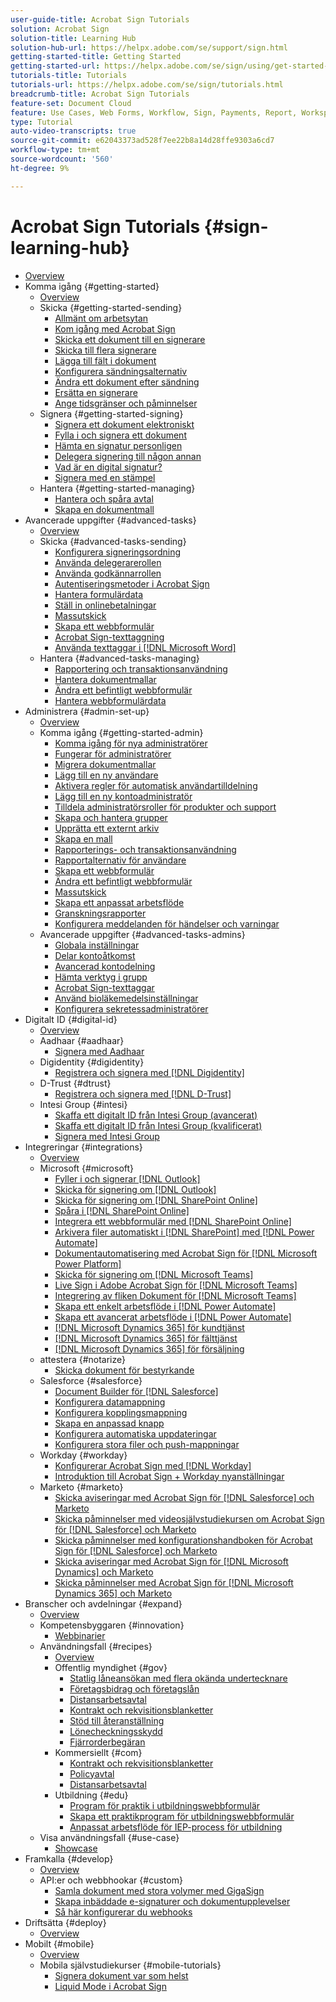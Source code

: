```yaml
---
user-guide-title: Acrobat Sign Tutorials
solution: Acrobat Sign
solution-title: Learning Hub
solution-hub-url: https://helpx.adobe.com/se/support/sign.html
getting-started-title: Getting Started
getting-started-url: https://helpx.adobe.com/se/sign/using/get-started-guide.html
tutorials-title: Tutorials
tutorials-url: https://helpx.adobe.com/se/sign/tutorials.html
breadcrumb-title: Acrobat Sign Tutorials
feature-set: Document Cloud
feature: Use Cases, Web Forms, Workflow, Sign, Payments, Report, Workspace, Deadline, Administration, Digital ID, Form, Integrations, Mobile, Skill Builder
type: Tutorial
auto-video-transcripts: true
source-git-commit: e62043373ad528f7ee22b8a14d28ffe9303a6cd7
workflow-type: tm+mt
source-wordcount: '560'
ht-degree: 9%

---
```



# Acrobat Sign Tutorials {#sign-learning-hub}

+ [Overview](overview.md)
+ Komma igång {#getting-started}
   + [Overview](sign-beginner-tutorials/beginner-users-overview.md)
   + Skicka {#getting-started-sending}
      + [Allmänt om arbetsytan](sign-beginner-tutorials/quick-tour.md)
      + [Kom igång med Acrobat Sign](sign-beginner-tutorials/new-sender.md)
      + [Skicka ett dokument till en signerare](sign-beginner-tutorials/send-to-single-recipient.md)
      + [Skicka till flera signerare](sign-beginner-tutorials/send-to-multiple-recipients.md)
      + [Lägga till fält i dokument](sign-beginner-tutorials/adding-fields.md)
      + [Konfigurera sändningsalternativ](sign-beginner-tutorials/sending-options.md)
      + [Ändra ett dokument efter sändning](sign-beginner-tutorials/modify-in-flight.md)
      + [Ersätta en signerare](sign-beginner-tutorials/replace-signer.md)
      + [Ange tidsgränser och påminnelser](sign-beginner-tutorials/set-deadlines-reminders.md)
   + Signera {#getting-started-signing}
      + [Signera ett dokument elektroniskt](sign-beginner-tutorials/electronically-sign-a-document.md)
      + [Fylla i och signera ett dokument](sign-beginner-tutorials/fill-and-sign.md)
      + [Hämta en signatur personligen](sign-beginner-tutorials/sign-in-person.md)
      + [Delegera signering till någon annan](sign-beginner-tutorials/delegate-signing.md)
      + [Vad är en digital signatur?](sign-beginner-tutorials/sign-with-a-digital-signature.md)
      + [Signera med en stämpel](sign-beginner-tutorials/sign-with-a-stamp.md)
   + Hantera {#getting-started-managing}
      + [Hantera och spåra avtal](sign-beginner-tutorials/manage-and-track.md)
      + [Skapa en dokumentmall](https://experienceleague.adobe.com/docs/document-cloud-learn/sign-learning-hub/admin-set-up/getting-started-admin/create-a-template.html?lang=sv-SE)
+ Avancerade uppgifter {#advanced-tasks}
   + [Overview](sign-advanced-users/advanced-users-overview.md)
   + Skicka {#advanced-tasks-sending}
      + [Konfigurera signeringsordning](sign-advanced-users/setting-up-routing.md)
      + [Använda delegerarerollen](sign-advanced-users/delegate-signature.md)
      + [Använda godkännarrollen](sign-advanced-users/add-an-approver.md)
      + [Autentiseringsmetoder i Acrobat Sign](sign-advanced-users/authentication-methods.md)
      + [Hantera formulärdata](sign-advanced-users/manage-form-data.md)
      + [Ställ in onlinebetalningar](sign-advanced-users/set-up-online-payments.md)
      + [Massutskick](https://experienceleague.adobe.com/docs/document-cloud-learn/sign-learning-hub/admin-set-up/getting-started-admin/megasign.html?lang=sv-SE)
      + [Skapa ett webbformulär](https://experienceleague.adobe.com/docs/document-cloud-learn/sign-learning-hub/admin-set-up/getting-started-admin/webform.html?lang=sv-SE)
      + [Acrobat Sign-texttaggning](https://experienceleague.adobe.com/docs/document-cloud-learn/sign-learning-hub/admin-set-up/advanced-tasks-admins/adobe-sign-text-tagging.html?lang=sv-SE)
      + [Använda texttaggar i  [!DNL Microsoft Word]](sign-advanced-users/text-tagging-word.md)
   + Hantera {#advanced-tasks-managing}
      + [Rapportering och transaktionsanvändning](sign-advanced-users/creating-a-report.md)
      + [Hantera dokumentmallar](sign-advanced-users/edit-a-template.md)
      + [Ändra ett befintligt webbformulär](sign-advanced-users/modify-webform.md)
      + [Hantera webbformulärdata](sign-advanced-users/manage-webform-data.md)
+ Administrera {#admin-set-up}
   + [Overview](admin/intro-admin-overview.md)
   + Komma igång {#getting-started-admin}
      + [Komma igång för nya administratörer](admin/get-started-admin.md)
      + [Fungerar för administratörer](admin/up-and-running-admin.md)
      + [Migrera dokumentmallar](admin/docusign-templates.md)
      + [Lägg till en ny användare](admin/add-users-to-your-account.md)
      + [Aktivera regler för automatisk användartilldelning](admin/automatic-assignment-rules.md)
      + [Lägg till en ny kontoadministratör](admin/add-admin.md)
      + [Tilldela administratörsroller för produkter och support](admin/promote-admin.md)
      + [Skapa och hantera grupper](admin/create-and-manage-groups.md)
      + [Upprätta ett externt arkiv](admin/set-up-your-external-archive.md)
      + [Skapa en mall](sign-advanced-users/create-a-template.md)
      + [Rapporterings- och transaktionsanvändning](https://experienceleague.adobe.com/sv/docs/document-cloud-learn/sign-learning-hub/advanced-tasks/advanced-tasks-managing/creating-a-report)
      + [Rapportalternativ för användare](admin/report-options.md)
      + [Skapa ett webbformulär](sign-advanced-users/webform.md)
      + [Ändra ett befintligt webbformulär](https://experienceleague.adobe.com/docs/document-cloud-learn/sign-learning-hub/advanced-tasks/advanced-tasks-managing/modify-webform.html?lang=sv-SE)
      + [Massutskick](sign-advanced-users/megasign.md)
      + [Skapa ett anpassat arbetsflöde](admin/building-a-custom-workflow.md)
      + [Granskningsrapporter](admin/audit-reports.md)
      + [Konfigurera meddelanden för händelser och varningar](admin/set-up-shared-events-and-alert.md)
   + Avancerade uppgifter {#advanced-tasks-admins}
      + [Globala inställningar](admin/learn-about-global-settings.md)
      + [Delar kontoåtkomst](admin/share-account-access.md)
      + [Avancerad kontodelning](admin/advanced-account-sharing.md)
      + [Hämta verktyg i grupp](admin/bulk-download-tool.md)
      + [Acrobat Sign-texttaggar](sign-advanced-users/adobe-sign-text-tagging.md)
      + [Använd bioläkemedelsinställningar](admin/use-bio-pharma-settings.md)
      + [Konfigurera sekretessadministratörer](admin/privacy.md)
+ Digitalt ID {#digital-id}
   + [Overview](digitalid/digitalid-overview.md)
   + Aadhaar {#aadhaar}
      + [Signera med Aadhaar](digitalid/aadhaar-sign.md)
   + Digidentity {#digidentity}
      + [Registrera och signera med  [!DNL Digidentity]](digitalid/digidentity-sign.md)
   + D-Trust {#dtrust}
      + [Registrera och signera med [!DNL D-Trust]](digitalid/d-trust.md)
   + Intesi Group {#intesi}
      + [Skaffa ett digitalt ID från Intesi Group (avancerat)](digitalid/intesi-advanced.md)
      + [Skaffa ett digitalt ID från Intesi Group (kvalificerat)](digitalid/intesi-qualified.md)
      + [Signera med Intesi Group](digitalid/intesi-sign.md)
+ Integreringar {#integrations}
   + [Overview](integrations/integrations-overview.md)
   + Microsoft {#microsoft}
      + [Fyller i och signerar  [!DNL Outlook]](integrations/fill-and-sign-doc-microsoft-outlook.md)
      + [Skicka för signering om  [!DNL Outlook]](integrations/send-for-signature-with-outlook.md)
      + [Skicka för signering om  [!DNL SharePoint Online]](integrations/send-for-signature-with-sharepoint-online.md)
      + [Spåra i  [!DNL SharePoint Online]](integrations/track-an-agreement-with-sharepoint-online.md)
      + [Integrera ett webbformulär med  [!DNL SharePoint Online]](integrations/integrate-web-form-sharepoint-online.md)
      + [Arkivera filer automatiskt i  [!DNL SharePoint] med [!DNL Power Automate]](integrations/auto-archive-sharepoint-power-automate.md)
      + [Dokumentautomatisering med Acrobat Sign för  [!DNL Microsoft Power Platform]](integrations/documentautomation.md)
      + [Skicka för signering om  [!DNL Microsoft Teams]](integrations/adobe-sign-teams-mortgage.md)
      + [Live Sign i Adobe Acrobat Sign för [!DNL Microsoft Teams]](integrations/live-sign-microsoft-teams.md)
      + [Integrering av fliken Dokument för  [!DNL Microsoft Teams]](integrations/acrobat-sign-teams-documents-tab.md)
      + [Skapa ett enkelt arbetsflöde i  [!DNL Power Automate]](integrations/simple-workflow-power-automate.md)
      + [Skapa ett avancerat arbetsflöde i  [!DNL Power Automate]](integrations/advanced-workflow-power-automate.md)
      + [[!DNL Microsoft Dynamics 365] för kundtjänst](integrations/dynamics-customer-service.md)
      + [[!DNL Microsoft Dynamics 365] för fälttjänst](integrations/dynamics-field-service.md)
      + [[!DNL Microsoft Dynamics 365] för försäljning](integrations/dynamics-sales.md)
   + attestera {#notarize}
      + [Skicka dokument för bestyrkande](integrations/send-document-notarize.md)
   + Salesforce {#salesforce}
      + [Document Builder för  [!DNL Salesforce]](integrations/create-an-agreement-template.md)
      + [Konfigurera datamappning](integrations/set-up-data-mapping.md)
      + [Konfigurera kopplingsmappning](integrations/set-up-merging-map.md)
      + [Skapa en anpassad knapp](integrations/create-a-custom-button.md)
      + [Konfigurera automatiska uppdateringar](integrations/salesforce-automatic-updates.md)
      + [Konfigurera stora filer och push-mappningar](integrations/salesforce-large-files.md)
   + Workday {#workday}
      + [Konfigurerar Acrobat Sign med  [!DNL Workday]](integrations/workday.md)
      + [Introduktion till Acrobat Sign + Workday nyanställningar](integrations/acrobat-sign-workday-onboarding.md)
   + Marketo {#marketo}
      + [Skicka aviseringar med Acrobat Sign för [!DNL Salesforce] och Marketo](integrations/marketo-salesforce-sms.md)
      + [Skicka påminnelser med videosjälvstudiekursen om Acrobat Sign för  [!DNL Salesforce]  och Marketo](integrations/marketo-salesforce-reminder-video.md)
      + [Skicka påminnelser med konfigurationshandboken för Acrobat Sign för  [!DNL Salesforce]  och Marketo](integrations/marketo-salesforce-reminder.md)
      + [Skicka aviseringar med Acrobat Sign för [!DNL Microsoft Dynamics] och Marketo](integrations/marketo-dynamics-sms.md)
      + [Skicka påminnelser med Acrobat Sign för [!DNL Microsoft Dynamics 365] och Marketo](integrations/marketo-dynamics-reminder.md)
+ Branscher och avdelningar {#expand}
   + [Overview](sign-usecase/expand-inspire-overview.md)
   + Kompetensbyggaren {#innovation}
      + [Webbinarier](sign-usecase/innovation-series.md)
   + Användningsfall {#recipes}
      + [Overview](sign-usecase/recipes.md)
      + Offentlig myndighet {#gov}
         + [Statlig låneansökan med flera okända undertecknare](sign-usecase/webform-multiple-signers.md)
         + [Företagsbidrag och företagslån](sign-usecase/usecasegovgrants.md)
         + [Distansarbetsavtal](sign-usecase/usecasegovtelework.md)
         + [Kontrakt och rekvisitionsblanketter](sign-usecase/usecasegovcontracts.md)
         + [Stöd till återanställning](sign-usecase/usecasegovreemployment.md)
         + [Lönecheckningsskydd](sign-usecase/usecasegovpaycheck.md)
         + [Fjärrorderbegäran](sign-usecase/usecasegovremote.md)
      + Kommersiellt {#com}
         + [Kontrakt och rekvisitionsblanketter](sign-usecase/usecasecomcontracts.md)
         + [Policyavtal](sign-usecase/usecasecompolicy.md)
         + [Distansarbetsavtal](sign-usecase/usecasecomtelework.md)
      + Utbildning {#edu}
         + [Program för praktik i utbildningswebbformulär](sign-usecase/usecase-edu-intern.md)
         + [Skapa ett praktikprogram för utbildningswebbformulär](sign-usecase/usecase-edu-intern-create.md)
         + [Anpassat arbetsflöde för IEP-process för utbildning](sign-usecase/usecase-edu-iep.md)
   + Visa användningsfall {#use-case}
      + [Showcase](sign-usecase/use-case-showcase.md)
+ Framkalla {#develop}
   + [Overview](develop/develop-overview.md)
   + API:er och webbhookar {#custom}
      + [Samla dokument med stora volymer med GigaSign](develop/gigasign.md)
      + [Skapa inbäddade e-signaturer och dokumentupplevelser](develop/embeddedesignature.md)
      + [Så här konfigurerar du webhooks](develop/webhooks.md)
+ Driftsätta {#deploy}
   + [Overview](deploy-overview.md)
+ Mobilt {#mobile}
   + [Overview](mobile/mobile-overview.md)
   + Mobila självstudiekurser {#mobile-tutorials}
      + [Signera dokument var som helst](mobile/sign-mobile.md)
      + [Liquid Mode i Acrobat Sign](mobile/liquidmode.md)
